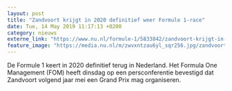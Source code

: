 ```yaml
---
layout: post
title: "Zandvoort krijgt in 2020 definitief weer Formule 1-race"
date: Tue, 14 May 2019 11:17:13 +0200
category: nieuws
externe_link: "https://www.nu.nl/formule-1/5833842/zandvoort-krijgt-in-2020-definitief-weer-formule-1-race.html"
feature_image: "https://media.nu.nl/m/zwvxntzau6yl_sqr256.jpg/zandvoort-krijgt-in-2020-definitief-weer-formule-1-race.jpg"
---
```


De Formule 1 keert in 2020 definitief terug in Nederland. Het Formula One Management (FOM) heeft dinsdag op een persconferentie bevestigd dat Zandvoort volgend jaar mei een Grand Prix mag organiseren.
